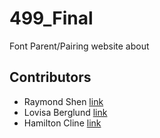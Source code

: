 # 499_Final
Font Parent/Pairing website about 

## Contributors

- Raymond Shen [link](https://github.com/Raymondshen/499_Final)
- Lovisa Berglund [link](https://github.com/lovisabe/499_Final)
- Hamilton Cline [link](https://github.com/bronkula/499_Final)
